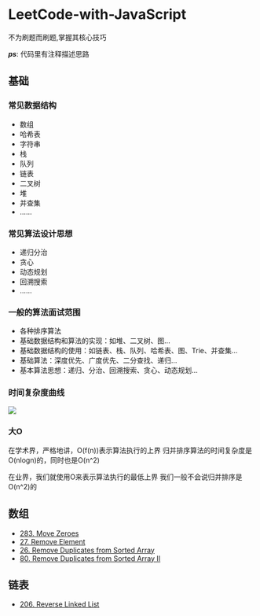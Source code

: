 # LeetCode-with-JavaScript

不为刷题而刷题,掌握其核心技巧

***ps***: 代码里有注释描述思路

## 基础

### 常见数据结构
- 数组
- 哈希表
- 字符串
- 栈
- 队列
- 链表
- 二叉树
- 堆
- 并查集
- ……

### 常见算法设计思想
- 递归分治
- 贪心
- 动态规划
- 回溯搜索
- ……

### 一般的算法面试范围
- 各种排序算法
- 基础数据结构和算法的实现：如堆、二叉树、图…
- 基础数据结构的使用：如链表、栈、队列、哈希表、图、Trie、并查集…
- 基础算法：深度优先、广度优先、二分查找、递归…
- 基本算法思想：递归、分治、回溯搜索、贪心、动态规划…

### 时间复杂度曲线
![](http://owmwcm8n4.bkt.clouddn.com/20180930145521.png)

### 大O

在学术界，严格地讲，O(f(n))表示算法执行的上界
归并排序算法的时间复杂度是O(nlogn)的，同时也是O(n^2)

在业界，我们就使用O来表示算法执行的最低上界
我们一般不会说归并排序是O(n^2)的

## 数组

- [283. Move Zeroes](https://leetcode.com/problems/move-zeroes/)
- [27. Remove Element](https://leetcode.com/problems/remove-element/)
- [26. Remove Duplicates from Sorted Array](https://leetcode.com/problems/remove-duplicates-from-sorted-array/)
- [80. Remove Duplicates from Sorted Array II](https://leetcode.com/problems/remove-duplicates-from-sorted-array-ii/)

## 链表
- [206. Reverse Linked List](https://leetcode.com/problems/reverse-linked-list/)

